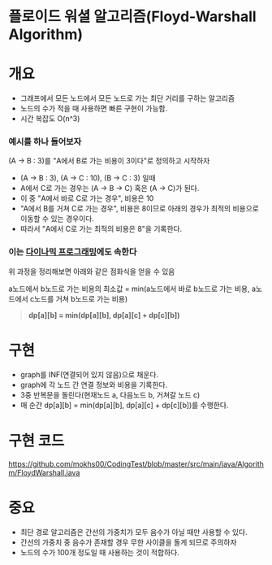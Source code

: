 # 플로이드 워셜 알고리즘(Floyd-Warshall Algorithm)

# 개요
- 그래프에서 모든 노드에서 모든 노드로 가는 최단 거리를 구하는 알고리즘
- 노드의 수가 적을 때 사용하면 빠른 구현이 가능함.
- 시간 복잡도 O(n^3)

### 예시를 하나 들어보자
(A -> B : 3)를 "A에서 B로 가는 비용이 3이다"로 정의하고 시작하자

- (A -> B : 3), (A -> C : 10), (B -> C : 3) 일때
- A에서 C로 가는 경우는 (A -> B -> C) 혹은 (A -> C)가 된다.
- 이 중 "A에서 바로 C로 가는 경우", 비용은 10
- "A에서 B를 거쳐 C로 가는 경우", 비용은 8이므로 아래의 경우가 최적의 비용으로 이동할 수 있는 경우이다.
- 따라서 "A에서 C로 가는 최적의 비용은 8"을 기록한다.

### 이는 [다이나믹 프로그래밍](https://github.com/mokhs00/TIL/blob/main/%EC%95%8C%EA%B3%A0%EB%A6%AC%EC%A6%98/%EB%8B%A4%EC%9D%B4%EB%82%98%EB%AF%B9%20%ED%94%84%EB%A1%9C%EA%B7%B8%EB%9E%98%EB%B0%8D(DP).md)에도 속한다
위 과정을 정리해보면 아래와 같은 점화식을 얻을 수 있음
 
a노드에서 b노드로 가는 비용의 최소값 = min(a노드에서 바로 b노드로 가는 비용, a노드에서 c노드를 거쳐 b노드로 가는 비용)
 
> **dp[a][b] = min(dp[a][b], dp[a][c] + dp[c][b])**

# 구현

- graph를 INF(연결되어 있지 않음)으로 채운다.
- graph에 각 노드 간 연결 정보와 비용을 기록한다.
- 3중 반복문을 돌린다(현재노드 a, 다음노드 b, 거쳐갈 노드 c)
- 매 순간 dp[a][b] = min(dp[a][b], dp[a][c] + dp[c][b])를 수행한다.


# 구현 코드

https://github.com/mokhs00/CodingTest/blob/master/src/main/java/Algorithm/FloydWarshall.java


# 중요
- 최단 경로 알고리즘은 간선의 가중치가 모두 음수가 아닐 때만 사용할 수 있다.
- 간선의 가중치 중 음수가 존재할 경우 무한 사이클을 돌게 되므로 주의하자
- 노드의 수가 100개 정도일 때 사용하는 것이 적합하다.